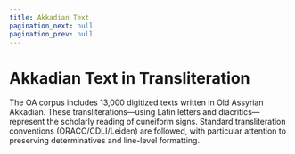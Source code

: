 ```yaml
---
title: Akkadian Text
pagination_next: null
pagination_prev: null
---
```


# Akkadian Text in Transliteration

The OA corpus includes 13,000 digitized texts written in Old Assyrian Akkadian. These transliterations—using Latin letters and diacritics—represent the scholarly reading of cuneiform signs. Standard transliteration conventions (ORACC/CDLI/Leiden) are followed, with particular attention to preserving determinatives and line-level formatting.
